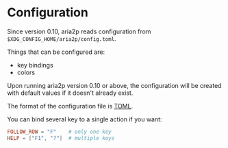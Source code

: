 # Configuration

Since version 0.10, aria2p reads configuration from `$XDG_CONFIG_HOME/aria2p/config.toml`.

Things that can be configured are:

- key bindings
- colors

Upon running aria2p version 0.10 or above,
the configuration will be created with default values
if it doesn't already exist.

The format of the configuration file
is [TOML](https://github.com/toml-lang/toml).

You can bind several key to a single action if you want:

```toml
FOLLOW_ROW = "F"    # only one key
HELP = ["F1", "?"]  # multiple keys
```